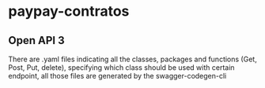 # paypay-contratos

## Open API 3
There are .yaml files indicating all the classes, packages and functions (Get, Post, Put, delete), specifying which class should be used with certain endpoint, all those files are generated by the swagger-codegen-cli

